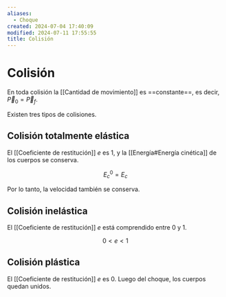 ```yaml
---
aliases:
  - Choque
created: 2024-07-04 17:40:09
modified: 2024-07-11 17:55:55
title: Colisión
---
```


# Colisión

En toda colisión la [[Cantidad de movimiento]] es ==constante==, es decir, $\overrightarrow{P}_0 = \overrightarrow{P}_f$.

Existen tres tipos de colisiones.

## Colisión totalmente elástica

El [[Coeficiente de restitución]] $e$ es $1$, y la [[Energía#Energía cinética]] de los cuerpos se conserva.

$$
E_c^0 = E_c
$$

Por lo tanto, la velocidad también se conserva.

## Colisión inelástica

El [[Coeficiente de restitución]] $e$ está comprendido entre $0$ y $1$.

$$
0 < e < 1
$$

## Colisión plástica

El [[Coeficiente de restitución]] $e$ es $0$. Luego del choque, los cuerpos quedan unidos.
